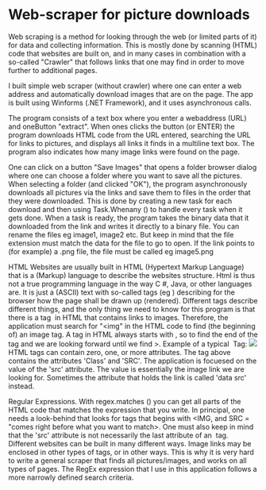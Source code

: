 # Web-scraper for picture downloads

Web scraping is a method for looking through the web (or limited parts of it) for data and collecting information. This is mostly done by scanning
(HTML) code that websites are built on, and in many cases in combination with a so-called "Crawler" that follows links that one may find in order to move further to
additional pages.

I built simple web scraper (without crawler) where one can enter a web address and automatically download images that are on the page. The app is built using Winforms (.NET Framework), and it uses asynchronous calls.

The program consists of a text box where you enter a webaddress (URL) and oneButton "extract". When ones clicks the button (or ENTER) the program downloads HTML code from the URL entered, searching the URL for links to pictures, and displays all links it finds in a multiline text box. The program also indicates how many image links
were found on the page.

One can click on a button "Save Images" that opens a folder browser dialog where one can choose a folder where you want to save all the pictures.
When selecting a folder (and clicked "OK"), the program asynchronously downloads all pictures via the links and save them to files in the order that they were downloaded.  This is done by creating a new task for each download and then using Task.Whenany () to handle every task when it gets done. 
When a task is ready, the program takes the binary data that it downloaded from the link and writes it directly to a binary file.
You can rename the files eg image1, image2 etc. But keep in mind that the file extension must match the data for the file to go to open. If the link points to (for
example) a .png file, the file must be called eg image5.png

HTML
Websites are usually built in HTML (Hypertext Markup Language) that is a (Markup) language to describe the websites structure. Html is thus not a true programming
language in the way C #, Java, or other languages are.  It is just a (ASCII) text with so-called tags (eg <HTML>) describing for the browser how the page
shall be drawn up (rendered). Different tags describe different things, and the only thing we need to know for this program is that there is a tag <img> in HTML that
contains links to images.
Therefore, the application must search for "<img" in the HTML code to find (the beginning of) an image tag. A tag in HTML always starts with <and ends with>, so to find the end of the tag and we are looking forward until we find >.
      Example of a typical <IMG> Tag:  <img class = "myclass" src = "/ example-image.png">
HTML tags can contain zero, one, or more attributes. The tag above contains the attributes 'Class' and 'SRC'. The application is focuesed on the value of
the 'src' attribute. The value is essentially the image link we are looking for. Sometimes the attribute that holds the link is called 'data src' instead.
  
Regular Expressions.
With regex.matches () you can get all parts of the HTML code that matches the expression that you write.  In principal, one needs a look-behind that looks for tags that begins with <IMG, and SRC = "comes right before what you want to match>. One must also keep in mind that the 'src' attribute is not necessarily the last attribute of an <img> tag. Different websites can be built in many different ways. Image links may be enclosed in other types of tags, or in other ways. This is why it is very hard to write a general scraper that finds all pictures/images, and works on all types of pages. The RegEx expression that I use in this application follows a more narrowly defined search criteria.
